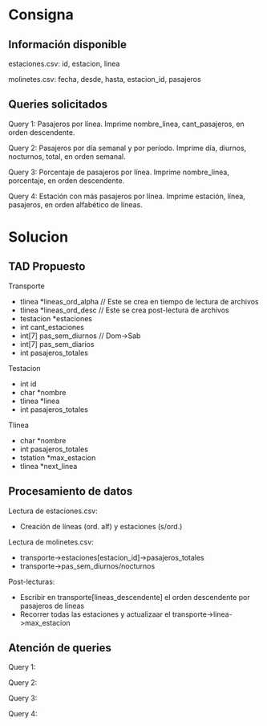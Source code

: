 # Consigna


## Información disponible

estaciones.csv: id, estacion, linea

molinetes.csv: fecha, desde, hasta, estacion_id, pasajeros


## Queries solicitados

Query 1: Pasajeros por línea. Imprime nombre_linea, cant_pasajeros, en orden descendente.

Query 2: Pasajeros por día semanal y por período. Imprime día, diurnos, nocturnos, total, en orden semanal.

Query 3: Porcentaje de pasajeros por línea. Imprime nombre_linea, porcentaje, en orden descendente.

Query 4: Estación con más pasajeros por línea. Imprime estación, línea, pasajeros, en orden alfabético de líneas.



# Solucion


## TAD Propuesto

Transporte
- tlinea *lineas_ord_alpha       // Este se crea en tiempo de lectura de archivos
- tlinea *lineas_ord_desc        // Este se crea post-lectura de archivos
- testacion *estaciones
- int cant_estaciones
- int[7] pas_sem_diurnos         // Dom->Sab
- int[7] pas_sem_diarios     
- int pasajeros_totales

Testacion
- int id
- char *nombre
- tlinea *linea
- int pasajeros_totales

Tlinea
- char *nombre
- int pasajeros_totales
- tstation *max_estacion
- tlinea *next_linea


## Procesamiento de datos

Lectura de estaciones.csv:
- Creación de líneas (ord. alf) y estaciones (s/ord.)

Lectura de molinetes.csv:
- transporte->estaciones[estacion_id]->pasajeros_totales
- transporte->pas_sem_diurnos/nocturnos

Post-lecturas:
- Escribir en transporte[lineas_descendente] el orden descendente por pasajeros de líneas
- Recorrer todas las estaciones y actualizaar el transporte->linea->max_estacion


Atención de queries
-----------------------
Query 1:

Query 2:

Query 3:

Query 4:
